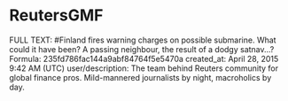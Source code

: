 # ReutersGMF

FULL TEXT: #Finland fires warning charges on possible submarine. What could it have been? A passing neighbour, the result of a dodgy satnav...?
Formula: 235fd786fac144a9abf84764f5e5470a
created_at: April 28, 2015 9:42 AM (UTC)
user/description: The team behind Reuters community for global finance pros. Mild-mannered journalists by night, macroholics by day.
